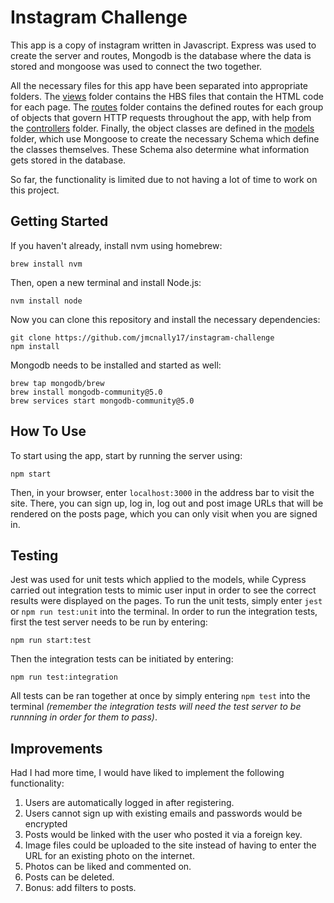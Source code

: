 Instagram Challenge
===================

This app is a copy of instagram written in Javascript. Express was used to create the server and routes, Mongodb is the database where the data is stored and mongoose was used to connect the two together.

All the necessary files for this app have been separated into appropriate folders. The [views](https://github.com/jmcnally17/instagram-challenge/tree/main/views) folder contains the HBS files that contain the HTML code for each page. The [routes](https://github.com/jmcnally17/instagram-challenge/tree/main/routes) folder contains the defined routes for each group of objects that govern HTTP requests throughout the app, with help from the [controllers](https://github.com/jmcnally17/instagram-challenge/tree/main/controllers) folder. Finally, the object classes are defined in the [models](https://github.com/jmcnally17/instagram-challenge/tree/main/models) folder, which use Mongoose to create the necessary Schema which define the classes themselves. These Schema also determine what information gets stored in the database.

So far, the functionality is limited due to not having a lot of time to work on this project.

## Getting Started

If you haven't already, install nvm using homebrew:

```
brew install nvm
```

Then, open a new terminal and install Node.js:

```
nvm install node
```

Now you can clone this repository and install the necessary dependencies:

```
git clone https://github.com/jmcnally17/instagram-challenge
npm install
```

Mongodb needs to be installed and started as well:

```
brew tap mongodb/brew
brew install mongodb-community@5.0
brew services start mongodb-community@5.0
```

## How To Use

To start using the app, start by running the server using:

```
npm start
```

Then, in your browser, enter `localhost:3000` in the address bar to visit the site. There, you can sign up, log in, log out and post image URLs that will be rendered on the posts page, which you can only visit when you are signed in.

## Testing

Jest was used for unit tests which applied to the models, while Cypress carried out integration tests to mimic user input in order to see the correct results were displayed on the pages. To run the unit tests, simply enter `jest` or `npm run test:unit` into the terminal. In order to run the integration tests, first the test server needs to be run by entering:

```
npm run start:test
```

Then the integration tests can be initiated by entering:

```
npm run test:integration
```

All tests can be ran together at once by simply entering `npm test` into the terminal *(remember the integration tests will need the test server to be runnning in order for them to pass)*.

## Improvements

Had I had more time, I would have liked to implement the following functionality:

1. Users are automatically logged in after registering.
2. Users cannot sign up with existing emails and passwords would be encrypted
3. Posts would be linked with the user who posted it via a foreign key.
4. Image files could be uploaded to the site instead of having to enter the URL for an existing photo on the internet.
5. Photos can be liked and commented on.
6. Posts can be deleted.
7. Bonus: add filters to posts.
